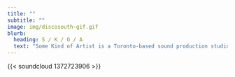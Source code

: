 ```yaml
---
title: ""
subtitle: ""
image: img/discosouth-gif.gif
blurb:
  heading: S / K / O / A
  text: "Some Kind of Artist is a Toronto-based sound production studio. "
---
```

{{< soundcloud 1372723906 >}}